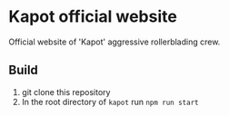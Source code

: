 # Kapot official website

Official website of 'Kapot' aggressive rollerblading crew.

## Build

1. git clone this repository
2. In the root directory of `kapot` run `npm run start`
